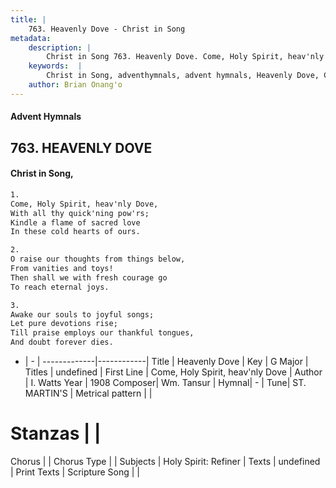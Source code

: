 ```yaml
---
title: |
    763. Heavenly Dove - Christ in Song
metadata:
    description: |
        Christ in Song 763. Heavenly Dove. Come, Holy Spirit, heav'nly Dove, With all thy quick'ning pow'rs; Kindle a flame of sacred love In these cold hearts of ours.
    keywords:  |
        Christ in Song, adventhymnals, advent hymnals, Heavenly Dove, Come, Holy Spirit, heav'nly Dove. 
    author: Brian Onang'o
---
```


#### Advent Hymnals
## 763. HEAVENLY DOVE
####  Christ in Song,

```txt
1.
Come, Holy Spirit, heav'nly Dove,
With all thy quick'ning pow'rs;
Kindle a flame of sacred love
In these cold hearts of ours.

2.
O raise our thoughts from things below,
From vanities and toys!
Then shall we with fresh courage go
To reach eternal joys.

3.
Awake our souls to joyful songs;
Let pure devotions rise;
Till praise employs our thankful tongues,
And doubt forever dies.

```

- |   -  |
-------------|------------|
Title | Heavenly Dove |
Key | G Major |
Titles | undefined |
First Line | Come, Holy Spirit, heav'nly Dove |
Author | I. Watts
Year | 1908
Composer| Wm. Tansur |
Hymnal|  - |
Tune| ST. MARTIN'S |
Metrical pattern | |
# Stanzas |  |
Chorus |  |
Chorus Type |  |
Subjects | Holy Spirit: Refiner |
Texts | undefined |
Print Texts | 
Scripture Song |  |
    
